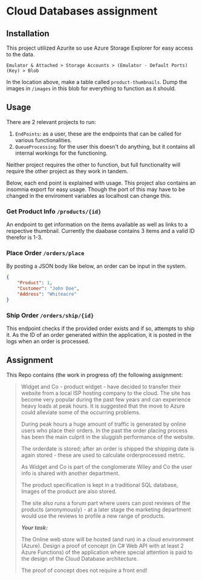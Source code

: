 # Cloud Databases assignment

## Installation

This project utilized Azurite so use Azure Storage Explorer for easy access to the data.

`Emulator & Attached > Storage Accounts > (Emulator - Default Ports) (Key) > Blob`

In the location above, make a table called `product-thumbnails`.
Dump the images in `/images` in this blob for everything to function as it should.

## Usage

There are 2 relevant projects to run:
1. `EndPoints`: as a user, these are the endpoints that can be called for various functionalities.
2. `QueueProcessing`: for the user this doesn't do anything, but it contains all internal workings for the functioning.

Neither project requires the other to function, but full functionality will require the other project as they work in tandem.

Below, each end point is explained with usage.
This project also contains an insomnia export for easy usage.
Though the port of this may have to be changed in the enviroment variables as localhost can change this.

### Get Product Info `/products/{id}`

An endpoint to get information on the items available as well as links to a respective thumbnail.
Currently the daabase contains 3 items and a valid ID therefor is 1-3.

### Place Order `/orders/place`

By posting a JSON body like below, an order can be input in the system.

```json
{
	"Product": 1,
	"Customer": "John Doe",
	"Address": "Whiteacre"
}
```

### Ship Order `/orders/ship/{id}`

This endpoint checks if the provided order exists and if so, attempts to ship it.
As the ID of an order generated within the application, it is posted in the logs when an order is processed.

## Assignment

This Repo contains (the work in progress of) the following assignment:

> Widget and Co - product widget - have decided to transfer their website from a local ISP hosting company to the cloud. The site has become very popular during the past few years and can experience heavy loads at peak hours. It is suggested that the move to Azure could alleviate some of the occurring problems.
> 
> During peak hours a huge amount of traffic is generated by online users who place their orders. In the past the order placing process has been the main culprit in the sluggish performance of the website.
> 
> The orderdate is stored; after an order is shipped the shipping date is again stored - these are used to calculate orderprocessed metric.
> 
> As Widget and Co is part of the conglomerate Wiley and Co the user info is shared with another department.
> 
> The product specification is kept in a traditional SQL database, Images of the product are also stored.
> 
> The site also runs a forum part where users can post reviews of the products (anonymously) - at a later stage the marketing department would use the reviews to profile a new range of products.
> 
> _**Your task:**_
> 
> The Online web store will be hosted (and run) in a cloud environment (Azure). Design a proof of concept (in C# Web API with at least 2 Azure Functions) of the application where special attention is paid to the design of the Cloud Database architecture.
> 
> The proof of concept does not require a front end!
